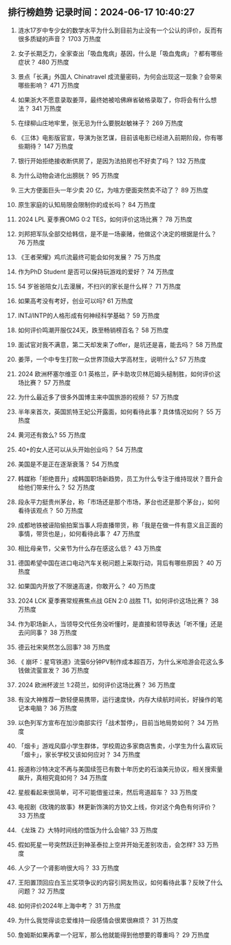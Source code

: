 
## 排行榜趋势 记录时间：2024-06-17 10:40:27
  
  1. 涟水17岁中专少女的数学水平为什么到目前为止没有一个公认的评价，反而有很多质疑的声音？ 1703 万热度
    
  2. 女子长期乏力，全家查出「吸血鬼病」基因，什么是「吸血鬼病」？都有哪些症状？ 480 万热度
    
  3. 景点「长满」外国人 Chinatravel 成流量密码，为何会出现这一现象？会带来哪些影响？ 471 万热度
    
  4. 如果浙大不愿意录取姜萍，最终她被哈佛麻省破格录取了，你将会有什么想法？ 341 万热度
    
  5. 在绿柳山庄地牢里，张无忌为什么要脱赵敏袜子？ 269 万热度
    
  6. 《三体》电影版官宣，导演为张艺谋，目前该电影已经进入前期阶段，你有哪些期待？ 147 万热度
    
  7. 银行开始拒绝接收断供房了，是因为法拍房也不好卖了吗？ 132 万热度
    
  8. 为什么动物会进化出膀胱？ 95 万热度
    
  9. 三大方便面巨头一年少卖 20 亿，为啥方便面突然卖不动了？ 89 万热度
    
  10. 原生家庭的认知局限会限制你的成长吗？ 84 万热度
    
  11. 2024 LPL 夏季赛OMG 0:2 TES，如何评价这场比赛？ 78 万热度
    
  12. 刘邦把军队全部交给韩信，是不是一场豪赌，他做这个决定的根据是什么？ 76 万热度
    
  13. 《王者荣耀》鸡爪流最终可能会如何发展？ 75 万热度
    
  14. 作为PhD Student 是否可以保持玩游戏的爱好？ 74 万热度
    
  15. 54 岁爸爸陪女儿去漫展，不扫兴的家长是什么样？ 71 万热度
    
  16. 如果高考没有考好，创业可以吗? 61 万热度
    
  17. INTJ/INTP的人格形成有何神经科学基础？ 59 万热度
    
  18. 如何评价鸣潮开服仅24天，跌至畅销榜百名？ 58 万热度
    
  19. 面试官对我不满意，第二天却发来了offer，是坑还是喜，能去吗？ 58 万热度
    
  20. 姜萍，一个中专生打败一众世界顶级大学高材生，说明什么? 57 万热度
    
  21. 2024 欧洲杯塞尔维亚 0:1 英格兰，萨卡助攻贝林厄姆头槌制胜，如何评价这场比赛？ 57 万热度
    
  22. 为什么最近多了很多外国博主来中国旅游的视频？ 57 万热度
    
  23. 半年来首次，英国凯特王妃公开露面，如何看待此事？具体情况如何？ 55 万热度
    
  24. 黄河还有救么? 55 万热度
    
  25. 40+的女人还可以从头开始创业吗？ 54 万热度
    
  26. 美国是不是正在逐渐衰落？ 54 万热度
    
  27. 韩媒称「拒绝晋升」成韩国职场新趋势，员工为什么专注于维持现状？晋升会给他们带来什么？ 52 万热度
    
  28. 段永平力挺贵州茅台，称「市场还是那个市场，茅台也还是那个茅台」，如何看待该观点？ 50 万热度
    
  29. 成都地铁被诬陷偷拍案当事人将直播带货，称「我是在做一件有意义且正面的事情，带货也是」，如何看待此事？ 47 万热度
    
  30. 相比母亲节，父亲节为什么存在感这么低？ 43 万热度
    
  31. 德国希望中国在进口电动汽车关税问题上采取行动，背后有哪些原因？ 40 万热度
    
  32. 如果国内开放了不限速高速，你敢开么？ 40 万热度
    
  33. 2024 LCK 夏季赛常规赛焦点战 GEN 2:0 战胜 T1，如何评价这场比赛？ 38 万热度
    
  34. 作为职场新人，当领导交代任务没听懂时，是直接和领导表达「听不懂」还是去问同事？ 38 万热度
    
  35. 德云社宋昊然怎么回事? 38 万热度
    
  36. 《 崩坏：星穹铁道》流萤6分钟PV制作成本超百万，为什么米哈游会花这么多钱做流萤宣发？ 36 万热度
    
  37. 2024 欧洲杯波兰 1:2荷兰，如何评价这场比赛？ 36 万热度
    
  38. 有没大神推荐一款轻便易携带，运行速度快，内存大续航时间长，好操作的笔记本电脑？ 36 万热度
    
  39. 以色列军方宣布在加沙南部实行「战术暂停」，目前当地局势如何？ 34 万热度
    
  40. 「烟卡」游戏风靡小学生群体，学校周边多家商店售卖，小学生为什么喜欢玩「烟卡」，家长学校又该如何应对？ 34 万热度
    
  41. 报道称沙特决定不再与美国续签已有数十年历史的石油美元协议，相关搜索量飙升，真相究竟如何？ 34 万热度
    
  42. 星舰看起来很简单，可不可能借鉴过来，然后弯道超车？ 33 万热度
    
  43. 电视剧《玫瑰的故事》林更新饰演的方协文上线，你对这个角色有何评价？ 33 万热度
    
  44. 《龙珠 Z》大特时间线的悟饭为什么会输? 33 万热度
    
  45. 假如死星一号突然跃迁到神圣泰拉上空并开始无差别攻击，会怎样? 33 万热度
    
  46. 人少了一个肾影响很大吗？ 33 万热度
    
  47. 王阳置顶回应白玉兰奖项争议的内容引网友热议，如何看待此事？反映了什么问题？ 32 万热度
    
  48. 如何评价2024年上海中考？ 31 万热度
    
  49. 为什么我觉得谈恋爱维持一段感情会很累很麻烦？ 31 万热度
    
  50. 詹姆斯如果再拿一个冠军，那么他就能得到他想要的尊重吗？ 29 万热度
    